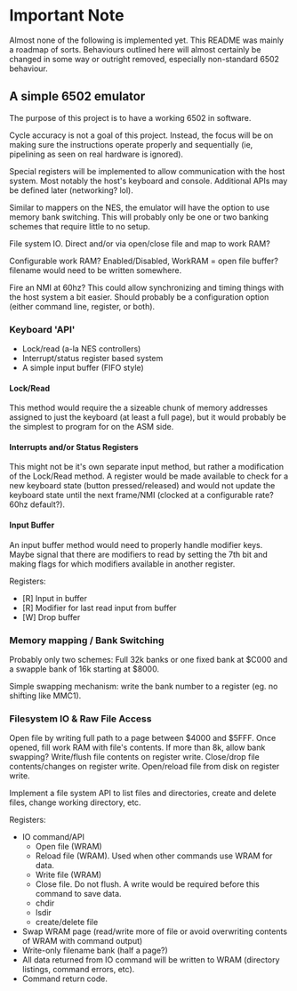# Important Note

Almost none of the following is implemented yet.  This README was mainly a
roadmap of sorts.  Behaviours outlined here will almost certainly be changed in
some way or outright removed, especially non-standard 6502 behaviour.

## A simple 6502 emulator

The purpose of this project is to have a working 6502 in software.

Cycle accuracy is not a goal of this project.  Instead, the focus will be on
making sure the instructions operate properly and sequentially (ie, pipelining
as seen on real hardware is ignored).

Special registers will be implemented to allow communication with the host
system.  Most notably the host's keyboard and console.  Additional APIs may be
defined later (networking? lol).

Similar to mappers on the NES, the emulator will have the option to use memory
bank switching.  This will probably only be one or two banking schemes that
require little to no setup.

File system IO.  Direct and/or via open/close file and map to work RAM?

Configurable work RAM?  Enabled/Disabled, WorkRAM = open file buffer? filename
would need to be written somewhere.

Fire an NMI at 60hz?  This could allow synchronizing and timing things with the
host system a bit easier.  Should probably be a configuration option (either
command line, register, or both).

### Keyboard 'API'

- Lock/read (a-la NES controllers)
- Interrupt/status register based system
- A simple input buffer (FIFO style)

#### Lock/Read

This method would require the a sizeable chunk of memory addresses assigned to
just the keyboard (at least a full page), but it would probably be the simplest
to program for on the ASM side.

#### Interrupts and/or Status Registers

This might not be it's own separate input method, but rather a modification of
the Lock/Read method.  A register would be made available to check for a new
keyboard state (button pressed/released) and would not update the keyboard
state until the next frame/NMI (clocked at a configurable rate? 60hz default?).

#### Input Buffer

An input buffer method would need to properly handle modifier keys.  Maybe
signal that there are modifiers to read by setting the 7th bit and making flags
for which modifiers available in another register.

Registers:
- [R] Input in buffer
- [R] Modifier for last read input from buffer
- [W] Drop buffer

### Memory mapping / Bank Switching

Probably only two schemes: Full 32k banks or one fixed bank at $C000 and a
swapple bank of 16k starting at $8000.

Simple swapping mechanism: write the bank number to a register (eg. no shifting
like MMC1).

### Filesystem IO & Raw File Access

Open file by writing full path to a page between $4000 and $5FFF.
Once opened, fill work RAM with file's contents.  If more than 8k, allow bank
swapping?
Write/flush file contents on register write.
Close/drop file contents/changes on register write.
Open/reload file from disk on register write.

Implement a file system API to list files and directories, create and delete
files, change working directory, etc.

Registers:
- IO command/API
  - Open file (WRAM)
  - Reload file (WRAM). Used when other commands use WRAM for data.
  - Write file (WRAM)
  - Close file. Do not flush. A write would be required before this command to
    save data.
  - chdir
  - lsdir
  - create/delete file
- Swap WRAM page (read/write more of file or avoid overwriting contents of WRAM
  with command output)
- Write-only filename bank (half a page?)
- All data returned from IO command will be written to WRAM (directory
  listings, command errors, etc).
- Command return code.
